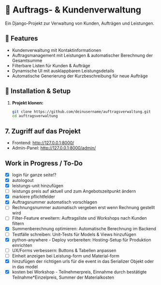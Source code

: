 # 📝 Auftrags- & Kundenverwaltung

Ein Django-Projekt zur Verwaltung von Kunden, Aufträgen und Leistungen.

## 🚀 Features

- Kundenverwaltung mit Kontaktinformationen  
- Auftragsmanagement mit Leistungen & automatischer Berechnung der Gesamtsumme  
- Filterbare Listen für Kunden & Aufträge  
- Dynamische UI mit ausklappbaren Leistungsdetails  
- Automatische Generierung der Kurzbeschreibung für neue Aufträge  

## 🔧 Installation & Setup

1. **Projekt klonen:**
   ```sh
   git clone https://github.com/deinusername/auftragsverwaltung.git
   cd auftragsverwaltung

## 7. Zugriff auf das Projekt
- Frontend: http://127.0.0.1:8000/
- Admin-Panel: http://127.0.0.1:8000/admin/

## Work in Progress / To-Do

- [x] login für ganze seite!?
- [x] autologout
- [x] leistungs-unit hinzufügen
- [ ] leistungs preis auf aktuell und zum Angebotszeitpunkt ändern
- [x] markiere pflichtfelder
- [x] Auftragsnummer automatisch vorschlagen
- [ ] Rechnungsnummer automatisch vergeben erst wenn Rechnung gestellt wird
- [ ] Filter-Feature erweitern: Auftragsliste und Workshops nach Kunden filtern
- [x] Summenberechnung optimieren: Automatische Berechnung im Backend
- [ ] Testfälle schreiben: Unit-Tests für Models & Views hinzufügen
- [x] python-anywhere - Deploy vorbereiten: Hosting-Setup für Produktion einrichten
- [ ] UX/Forms verbessern: Buttons & Tabellen anpassen
- [ ] Einheit anzeigen bei Leistung-form und Material-form
- [x] hinzufügen der richtigen urls für die event in das Serializer Objekt oder in das model
- [x] kosten bei Workshop - Teilnehmerpreis, Einnahme durch bestätigte Teilnahme*Einzelpreis, Summer der Materialkosten